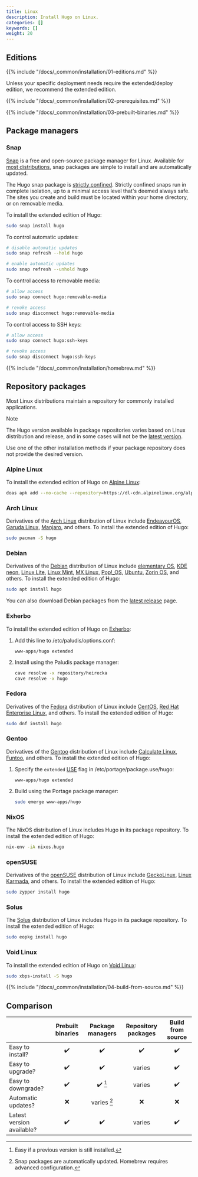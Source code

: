 ```yaml
---
title: Linux
description: Install Hugo on Linux.
categories: []
keywords: []
weight: 20
---
```


## Editions

{{% include "/docs/_common/installation/01-editions.md" %}}

Unless your specific deployment needs require the extended/deploy edition, we recommend the extended edition.

{{% include "/docs/_common/installation/02-prerequisites.md" %}}

{{% include "/docs/_common/installation/03-prebuilt-binaries.md" %}}

## Package managers

### Snap

[Snap][] is a free and open-source package manager for Linux. Available for [most distributions][], snap packages are simple to install and are automatically updated.

The Hugo snap package is [strictly confined][]. Strictly confined snaps run in complete isolation, up to a minimal access level that's deemed always safe. The sites you create and build must be located within your home directory, or on removable media.

To install the extended edition of Hugo:

```sh
sudo snap install hugo
```

To control automatic updates:

```sh
# disable automatic updates
sudo snap refresh --hold hugo

# enable automatic updates
sudo snap refresh --unhold hugo
```

To control access to removable media:

```sh
# allow access
sudo snap connect hugo:removable-media

# revoke access
sudo snap disconnect hugo:removable-media
```

To control access to SSH keys:

```sh
# allow access
sudo snap connect hugo:ssh-keys

# revoke access
sudo snap disconnect hugo:ssh-keys
```

{{% include "/docs/_common/installation/homebrew.md" %}}

## Repository packages

Most Linux distributions maintain a repository for commonly installed applications.

> [!note]
> The Hugo version available in package repositories varies based on Linux distribution and release, and in some cases will not be the [latest version][].
>
> Use one of the other installation methods if your package repository does not provide the desired version.

### Alpine Linux

To install the extended edition of Hugo on [Alpine Linux][]:

```sh
doas apk add --no-cache --repository=https://dl-cdn.alpinelinux.org/alpine/edge/community hugo
```

### Arch Linux

Derivatives of the [Arch Linux][] distribution of Linux include [EndeavourOS][], [Garuda Linux][], [Manjaro][], and others. To install the extended edition of Hugo:

```sh
sudo pacman -S hugo
```

### Debian

Derivatives of the [Debian][] distribution of Linux include [elementary OS][], [KDE neon][], [Linux Lite][], [Linux Mint][], [MX Linux][], [Pop!_OS][], [Ubuntu][], [Zorin OS][], and others. To install the extended edition of Hugo:

```sh
sudo apt install hugo
```

You can also download Debian packages from the [latest release][] page.

### Exherbo

To install the extended edition of Hugo on [Exherbo][]:

1. Add this line to /etc/paludis/options.conf:

    ```text
    www-apps/hugo extended
    ```

1. Install using the Paludis package manager:

    ```sh
    cave resolve -x repository/heirecka
    cave resolve -x hugo
    ```

### Fedora

Derivatives of the [Fedora][] distribution of Linux include [CentOS][], [Red Hat Enterprise Linux][], and others. To install the extended edition of Hugo:

```sh
sudo dnf install hugo
```

### Gentoo

Derivatives of the [Gentoo][] distribution of Linux include [Calculate Linux][], [Funtoo][], and others. To install the extended edition of Hugo:

1. Specify the `extended` [USE][] flag in /etc/portage/package.use/hugo:

    ```text
    www-apps/hugo extended
    ```

1. Build using the Portage package manager:

    ```sh
    sudo emerge www-apps/hugo
    ```

### NixOS

The NixOS distribution of Linux includes Hugo in its package repository. To install the extended edition of Hugo:

```sh
nix-env -iA nixos.hugo
```

### openSUSE

Derivatives of the [openSUSE][] distribution of Linux include [GeckoLinux][], [Linux Karmada][], and others. To install the extended edition of Hugo:

```sh
sudo zypper install hugo
```

### Solus

The [Solus][] distribution of Linux includes Hugo in its package repository. To install the extended edition of Hugo:

```sh
sudo eopkg install hugo
```

### Void Linux

To install the extended edition of Hugo on [Void Linux][]:

```sh
sudo xbps-install -S hugo
```

{{% include "/docs/_common/installation/04-build-from-source.md" %}}

## Comparison

&nbsp;|Prebuilt binaries|Package managers|Repository packages|Build from source
:--|:--:|:--:|:--:|:--:
Easy to install?|:heavy_check_mark:|:heavy_check_mark:|:heavy_check_mark:|:heavy_check_mark:
Easy to upgrade?|:heavy_check_mark:|:heavy_check_mark:|varies|:heavy_check_mark:
Easy to downgrade?|:heavy_check_mark:|:heavy_check_mark: [^1]|varies|:heavy_check_mark:
Automatic updates?|:x:|varies [^2]|:x:|:x:
Latest version available?|:heavy_check_mark:|:heavy_check_mark:|varies|:heavy_check_mark:

[^1]: Easy if a previous version is still installed.
[^2]: Snap packages are automatically updated. Homebrew requires advanced configuration.

[Alpine Linux]: https://alpinelinux.org/
[Arch Linux]: https://archlinux.org/
[Calculate Linux]: https://www.calculate-linux.org/
[CentOS]: https://www.centos.org/
[Debian]: https://www.debian.org/
[elementary OS]: https://elementary.io/
[EndeavourOS]: https://endeavouros.com/
[Exherbo]: https://www.exherbolinux.org/
[Fedora]: https://getfedora.org/
[Funtoo]: https://www.funtoo.org/
[Garuda Linux]: https://garudalinux.org/
[GeckoLinux]: https://geckolinux.github.io/
[Gentoo]: https://www.gentoo.org/
[KDE neon]: https://neon.kde.org/
[latest release]: https://github.com/gohugoio/hugo/releases/latest
[latest version]: https://github.com/gohugoio/hugo/releases/latest
[Linux Karmada]: https://linuxkamarada.com/
[Linux Lite]: https://www.linuxliteos.com/
[Linux Mint]: https://linuxmint.com/
[Manjaro]: https://manjaro.org/
[most distributions]: https://snapcraft.io/docs/installing-snapd
[MX Linux]: https://mxlinux.org/
[openSUSE]: https://www.opensuse.org/
[Pop!_OS]: https://pop.system76.com/
[Red Hat Enterprise Linux]: https://www.redhat.com/
[Snap]: https://snapcraft.io/
[Solus]: https://getsol.us/
[strictly confined]: https://snapcraft.io/docs/snap-confinement
[Ubuntu]: https://ubuntu.com/
[USE]: https://packages.gentoo.org/packages/www-apps/hugo
[Void Linux]: https://voidlinux.org/
[Zorin OS]: https://zorin.com/os/

